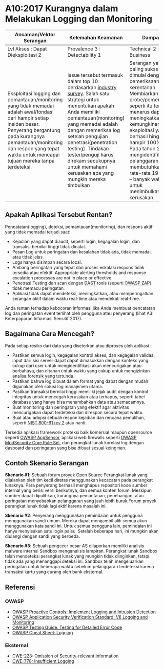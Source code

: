 # A10:2017 Kurangnya dalam Melakukan Logging dan Monitoring

| Ancaman/Vektor Serangan | Kelemahan Keamanan           | Dampak               |
| -- | -- | -- |
| Lvl Akses : Dapat Dieksploitasi 2 | Prevalence 3 : Detectability 1 | Technical 2 : Business |
| Eksploitasi logging dan pemantauan/monitoring yang tidak memadai adalah awal/fondasi dari hampir setiap insiden besar. Penyerang bergantung pada kurangnya pemantauan/monitoring dan respon yang tepat waktu untuk mencapai tujuan mereka tanpa terdeteksi. | Issue tersebut termasuk dalam top 10 berdasarkan [industry survey](https://owasp.blogspot.com/2017/08/owasp-top-10-2017-project-update.html). Salah satu strategi untuk menentukan apakah Anda memiliki pemantauan(monitoring) yang memadai adalah dengan memeriksa log setelah pengujian penetrasi(penetration testing). Tindakan tester/penguji harus direkam secukupnya untuk memahami kerusakan apa yang mungkin mereka timbulkan | Serangan yang paling sukses dimulai dengan pemeriksaan kerentanan. Membiarkan probe/pemeriksaan seperti itu terus-menerus dapat meningkatkan kemungkinan eksploitasi yang berhasil hingga hampir 100%. Pada tahun 2016, mengidentifikasi pelanggaran membutuhkan rata-rata 191 hari – banyak waktu untuk menimbulkan kerusakan. |

## Apakah Aplikasi Tersebut Rentan?

Pencatatan(logging), deteksi, pemantauan(monitoring), dan respons aktif yang tidak memadai terjadi saat:

* Kejadian yang dapat diaudit, seperti login, kegagalan login, dan transaksi bernilai tinggi tidak dicatat.
* Pesan Log untuk peringatan dan kesalahan tidak ada, tidak memadai, atau tidak jelas.
* Logs hanya disimpan secara local.
* Ambang peringatan yang tepat dan proses eskalasi respons tidak tersedia atau efektif. Appropriate alerting thresholds and response escalation processes are not in place or effective.
* Penetrasi Testing dan scan dengan [DAST](https://owasp.org/www-community/Vulnerability_Scanning_Tools) tools (seperti [OWASP ZAP](https://owasp.org/www-project-zap/)) tidak memacu peringatan.
* Aplikasi tidak dapat mendeteksi, meningkatkan, atau memperingatkan serangan aktif dalam waktu real-time atau mendekati real-time.

Anda rentan terhadap kebocoran informasi jika Anda membuat pencatatan log dan peringatan event terlihat oleh pengguna atau penyerang (lihat A3: Keterpaparan Informasi Sensitif 2017).

## Bagaimana Cara Mencegah?

Pada setiap resiko dari data yang disetorkan atau diproses oleh aplikasi :

* Pastikan semua login, kegagalan kontrol akses, dan kegagalan validasi input dari sisi server dapat dapat dimasukkan dengan konteks yang cukup dari user untuk mengidentifikasi akun mencurigakan atau berbahaya, dan ditahan untuk waktu yang cukup untuk mengizinkan analisa forensik yang tertunda.
* Pastikan bahwa log dibuat dalam format yang dapat dengan mudah digunakan oleh solusi log manajemen utama.
* Pastikan transaksi bernilai tinggi memiliki jejak audit dengan kontrol integritas untuk mencegah kerusakan atau terhapus, seperti tabel database yang hanya bisa menambahkan data atau semacamnya.
* Buat monitoring dan peringatan yang efektif agar aktivitas mencurigakan dapat terdeteksi dan direspon secara tepat waktu.
* Buat atau adopsi sebuah respon kejadian dan rencana pemulihan, seperti [NIST 800-61 rev 2](https://csrc.nist.gov/publications/detail/sp/800-61/rev-2/final) atau nanti.

Tersedia aplikasi framework proteksi baik komersial maupun opensource seperti [OWASP AppSensor](https://owasp.org/www-project-appsensor/), aplikasi web firewalls seperti [OWASP ModSecurity Core Rule Set](https://owasp.org/www-project-modsecurity-core-rule-set/), dan perangkat lunak korelasi log dengan dasboard dan peringatan yang bisa dibuat sesuai keinginan. 

## Contoh Skenario Serangan

**Skenario #1**: Sebuah forum proyek Open Source Perangkat lunak yang dijalankan oleh tim kecil diretas menggunakan kecacatan pada perangkat lunaknya. Para penyerang berhasil menghapus repositori kode sumber internal yang berisi versi berikutnya, dan semua konten forum. Meskipun sumber dapat dipulihkan, kurangnya pemantauan, penebangan, atau peringatan menyebabkan pelanggaran yang jauh lebih buruk.Forum proyek perangkat lunak tidak lagi aktif karena masalah ini.

**Skenario #2**: Penyerang menggunakan pemindaian untuk pengguna menggunakan sandi umum. Mereka dapat mengambil alih semua akun menggunakan kata sandi ini. Untuk semua pengguna lain, pemindaian ini hanya menyisakan satu login palsu. Setelah beberapa hari, ini mungkin akan diulangi dengan sandi yang berbeda.

**Skenario #3**: Sebuah pengecer besar AS dilaporkan memiliki analisis malware internal Sandbox menganalisis lampiran. Perangkat lunak Sandbox telah mendeteksi perangkat lunak yang mungkin tidak diinginkan, tetapi tidak ada yang menanggapi deteksi ini. Sandbox telah mengeluarkan peringatan untuk beberapa waktu sebelum pelanggaran terdeteksi karena transaksi kartu yang curang oleh bank eksternal.

## Referensi

### OWASP

- [OWASP Proactive Controls: Implement Logging and Intrusion Detection](https://owasp.org/www-project-proactive-controls/v3/en/c9-security-logging)
- [OWASP Application Security Verification Standard: V8 Logging and Monitoring](https://github.com/OWASP/ASVS/blob/v4.0.2/4.0/en/0x11-V2-Authentication.md)
- [OWASP Testing Guide: Testing for Detailed Error Code](https://github.com/OWASP/ASVS/blob/v4.0.2/4.0/en/0x11-V2-Authentication.md)
- [OWASP Cheat Sheet: Logging](https://cheatsheetseries.owasp.org/cheatsheets/Logging_Cheat_Sheet.html)

### Eksternal

- [CWE-223: Omission of Security-relevant Information](https://cwe.mitre.org/data/definitions/223.html)
- [CWE-778: Insufficient Logging](https://cwe.mitre.org/data/definitions/778.html)

